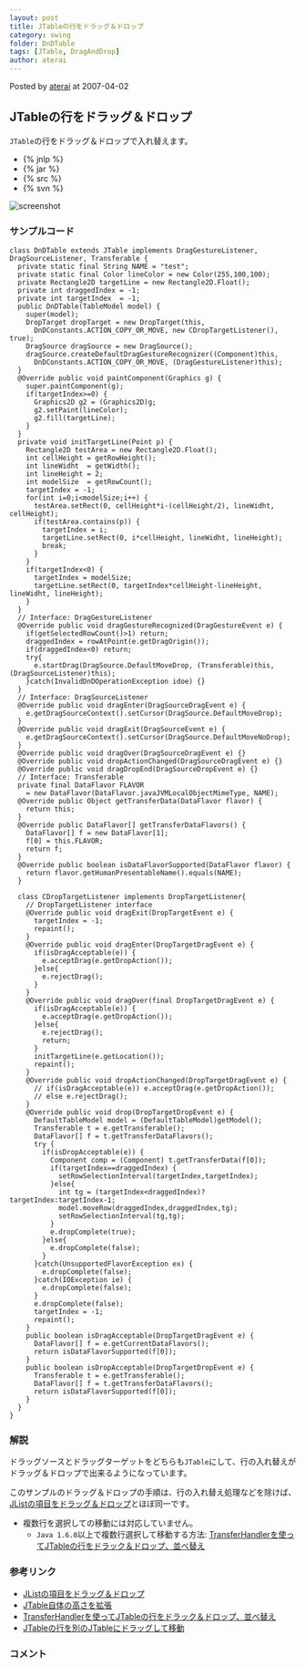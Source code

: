 ```yaml
---
layout: post
title: JTableの行をドラッグ＆ドロップ
category: swing
folder: DnDTable
tags: [JTable, DragAndDrop]
author: aterai
---
```


Posted by [aterai](http://terai.xrea.jp/aterai.html) at 2007-04-02

## JTableの行をドラッグ＆ドロップ
`JTable`の行をドラッグ＆ドロップで入れ替えます。

- {% jnlp %}
- {% jar %}
- {% src %}
- {% svn %}

<!-- dummy comment line for breaking list -->

![screenshot](https://lh4.googleusercontent.com/_9Z4BYR88imo/TQTLl0NAFoI/AAAAAAAAAX0/su1r-c7f4V0/s800/DnDTable.png)

### サンプルコード
<pre class="prettyprint"><code>class DnDTable extends JTable implements DragGestureListener, DragSourceListener, Transferable {
  private static final String NAME = "test";
  private static final Color lineColor = new Color(255,100,100);
  private Rectangle2D targetLine = new Rectangle2D.Float();
  private int draggedIndex = -1;
  private int targetIndex  = -1;
  public DnDTable(TableModel model) {
    super(model);
    DropTarget dropTarget = new DropTarget(this,
      DnDConstants.ACTION_COPY_OR_MOVE, new CDropTargetListener(), true);
    DragSource dragSource = new DragSource();
    dragSource.createDefaultDragGestureRecognizer((Component)this,
      DnDConstants.ACTION_COPY_OR_MOVE, (DragGestureListener)this);
  }
  @Override public void paintComponent(Graphics g) {
    super.paintComponent(g);
    if(targetIndex&gt;=0) {
      Graphics2D g2 = (Graphics2D)g;
      g2.setPaint(lineColor);
      g2.fill(targetLine);
    }
  }
  private void initTargetLine(Point p) {
    Rectangle2D testArea = new Rectangle2D.Float();
    int cellHeight = getRowHeight();
    int lineWidht  = getWidth();
    int lineHeight = 2;
    int modelSize  = getRowCount();
    targetIndex = -1;
    for(int i=0;i&lt;modelSize;i++) {
      testArea.setRect(0, cellHeight*i-(cellHeight/2), lineWidht, cellHeight);
      if(testArea.contains(p)) {
        targetIndex = i;
        targetLine.setRect(0, i*cellHeight, lineWidht, lineHeight);
        break;
      }
    }
    if(targetIndex&lt;0) {
      targetIndex = modelSize;
      targetLine.setRect(0, targetIndex*cellHeight-lineHeight, lineWidht, lineHeight);
    }
  }
  // Interface: DragGestureListener
  @Override public void dragGestureRecognized(DragGestureEvent e) {
    if(getSelectedRowCount()&gt;1) return;
    draggedIndex = rowAtPoint(e.getDragOrigin());
    if(draggedIndex&lt;0) return;
    try{
      e.startDrag(DragSource.DefaultMoveDrop, (Transferable)this, (DragSourceListener)this);
    }catch(InvalidDnDOperationException idoe) {}
  }
  // Interface: DragSourceListener
  @Override public void dragEnter(DragSourceDragEvent e) {
    e.getDragSourceContext().setCursor(DragSource.DefaultMoveDrop);
  }
  @Override public void dragExit(DragSourceEvent e) {
    e.getDragSourceContext().setCursor(DragSource.DefaultMoveNoDrop);
  }
  @Override public void dragOver(DragSourceDragEvent e) {}
  @Override public void dropActionChanged(DragSourceDragEvent e) {}
  @Override public void dragDropEnd(DragSourceDropEvent e) {}
  // Interface: Transferable
  private final DataFlavor FLAVOR
    = new DataFlavor(DataFlavor.javaJVMLocalObjectMimeType, NAME);
  @Override public Object getTransferData(DataFlavor flavor) {
    return this;
  }
  @Override public DataFlavor[] getTransferDataFlavors() {
    DataFlavor[] f = new DataFlavor[1];
    f[0] = this.FLAVOR;
    return f;
  }
  @Override public boolean isDataFlavorSupported(DataFlavor flavor) {
    return flavor.getHumanPresentableName().equals(NAME);
  }

  class CDropTargetListener implements DropTargetListener{
    // DropTargetListener interface
    @Override public void dragExit(DropTargetEvent e) {
      targetIndex = -1;
      repaint();
    }
    @Override public void dragEnter(DropTargetDragEvent e) {
      if(isDragAcceptable(e)) {
        e.acceptDrag(e.getDropAction());
      }else{
        e.rejectDrag();
      }
    }
    @Override public void dragOver(final DropTargetDragEvent e) {
      if(isDragAcceptable(e)) {
        e.acceptDrag(e.getDropAction());
      }else{
        e.rejectDrag();
        return;
      }
      initTargetLine(e.getLocation());
      repaint();
    }
    @Override public void dropActionChanged(DropTargetDragEvent e) {
      // if(isDragAcceptable(e)) e.acceptDrag(e.getDropAction());
      // else e.rejectDrag();
    }
    @Override public void drop(DropTargetDropEvent e) {
      DefaultTableModel model = (DefaultTableModel)getModel();
      Transferable t = e.getTransferable();
      DataFlavor[] f = t.getTransferDataFlavors();
      try {
        if(isDropAcceptable(e)) {
          Component comp = (Component) t.getTransferData(f[0]);
          if(targetIndex==draggedIndex) {
            setRowSelectionInterval(targetIndex,targetIndex);
          }else{
            int tg = (targetIndex&lt;draggedIndex)?targetIndex:targetIndex-1;
            model.moveRow(draggedIndex,draggedIndex,tg);
            setRowSelectionInterval(tg,tg);
          }
          e.dropComplete(true);
        }else{
          e.dropComplete(false);
        }
      }catch(UnsupportedFlavorException ex) {
        e.dropComplete(false);
      }catch(IOException ie) {
        e.dropComplete(false);
      }
      e.dropComplete(false);
      targetIndex = -1;
      repaint();
    }
    public boolean isDragAcceptable(DropTargetDragEvent e) {
      DataFlavor[] f = e.getCurrentDataFlavors();
      return isDataFlavorSupported(f[0]);
    }
    public boolean isDropAcceptable(DropTargetDropEvent e) {
      Transferable t = e.getTransferable();
      DataFlavor[] f = t.getTransferDataFlavors();
      return isDataFlavorSupported(f[0]);
    }
  }
}
</code></pre>

### 解説
ドラッグソースとドラッグターゲットをどちらも`JTable`にして、行の入れ替えがドラッグ＆ドロップで出来るようになっています。

このサンプルのドラッグ＆ドロップの手順は、行の入れ替え処理などを除けば、[JListの項目をドラッグ＆ドロップ](http://terai.xrea.jp/Swing/DnDList.html)とほぼ同一です。

- 複数行を選択しての移動には対応していません。
    - `Java 1.6.0`以上で複数行選択して移動する方法: [TransferHandlerを使ってJTableの行をドラック＆ドロップ、並べ替え](http://terai.xrea.jp/Swing/DnDReorderTable.html)

<!-- dummy comment line for breaking list -->

### 参考リンク
- [JListの項目をドラッグ＆ドロップ](http://terai.xrea.jp/Swing/DnDList.html)
- [JTable自体の高さを拡張](http://terai.xrea.jp/Swing/FillsViewportHeight.html)
- [TransferHandlerを使ってJTableの行をドラック＆ドロップ、並べ替え](http://terai.xrea.jp/Swing/DnDReorderTable.html)
- [JTableの行を別のJTableにドラッグして移動](http://terai.xrea.jp/Swing/DragRowsAnotherTable.html)

<!-- dummy comment line for breaking list -->

### コメント
